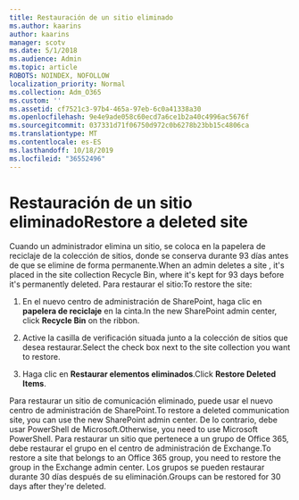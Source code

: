 ```yaml
---
title: Restauración de un sitio eliminado
ms.author: kaarins
author: kaarins
manager: scotv
ms.date: 5/1/2018
ms.audience: Admin
ms.topic: article
ROBOTS: NOINDEX, NOFOLLOW
localization_priority: Normal
ms.collection: Adm_O365
ms.custom: ''
ms.assetid: cf7521c3-97b4-465a-97eb-6c0a41338a30
ms.openlocfilehash: 9e4e9ade058c60ecd7a6ce1b2a40c4996ac5676f
ms.sourcegitcommit: 037331d71f06750d972c0b6278b23bb15c4806ca
ms.translationtype: MT
ms.contentlocale: es-ES
ms.lasthandoff: 10/18/2019
ms.locfileid: "36552496"
---
```

# <a name="restore-a-deleted-site"></a><span data-ttu-id="b8b94-102">Restauración de un sitio eliminado</span><span class="sxs-lookup"><span data-stu-id="b8b94-102">Restore a deleted site</span></span>

<span data-ttu-id="b8b94-103">Cuando un administrador elimina un sitio, se coloca en la papelera de reciclaje de la colección de sitios, donde se conserva durante 93 días antes de que se elimine de forma permanente.</span><span class="sxs-lookup"><span data-stu-id="b8b94-103">When an admin deletes a site , it's placed in the site collection Recycle Bin, where it's kept for 93 days before it's permanently deleted.</span></span> <span data-ttu-id="b8b94-104">Para restaurar el sitio:</span><span class="sxs-lookup"><span data-stu-id="b8b94-104">To restore the site:</span></span>
  
1. <span data-ttu-id="b8b94-105">En el nuevo centro de administración de SharePoint, haga clic en **papelera de reciclaje** en la cinta.</span><span class="sxs-lookup"><span data-stu-id="b8b94-105">In the new SharePoint admin center, click **Recycle Bin** on the ribbon.</span></span> 
    
2. <span data-ttu-id="b8b94-106">Active la casilla de verificación situada junto a la colección de sitios que desea restaurar.</span><span class="sxs-lookup"><span data-stu-id="b8b94-106">Select the check box next to the site collection you want to restore.</span></span>
    
3. <span data-ttu-id="b8b94-107">Haga clic en **Restaurar elementos eliminados**.</span><span class="sxs-lookup"><span data-stu-id="b8b94-107">Click **Restore Deleted Items**.</span></span>
    
<span data-ttu-id="b8b94-108">Para restaurar un sitio de comunicación eliminado, puede usar el nuevo centro de administración de SharePoint.</span><span class="sxs-lookup"><span data-stu-id="b8b94-108">To restore a deleted communication site, you can use the new SharePoint admin center.</span></span> <span data-ttu-id="b8b94-109">De lo contrario, debe usar PowerShell de Microsoft.</span><span class="sxs-lookup"><span data-stu-id="b8b94-109">Otherwise, you need to use Microsoft PowerShell.</span></span> <span data-ttu-id="b8b94-110">Para restaurar un sitio que pertenece a un grupo de Office 365, debe restaurar el grupo en el centro de administración de Exchange.</span><span class="sxs-lookup"><span data-stu-id="b8b94-110">To restore a site that belongs to an Office 365 group, you need to restore the group in the Exchange admin center.</span></span> <span data-ttu-id="b8b94-111">Los grupos se pueden restaurar durante 30 días después de su eliminación.</span><span class="sxs-lookup"><span data-stu-id="b8b94-111">Groups can be restored for 30 days after they're deleted.</span></span>
  


